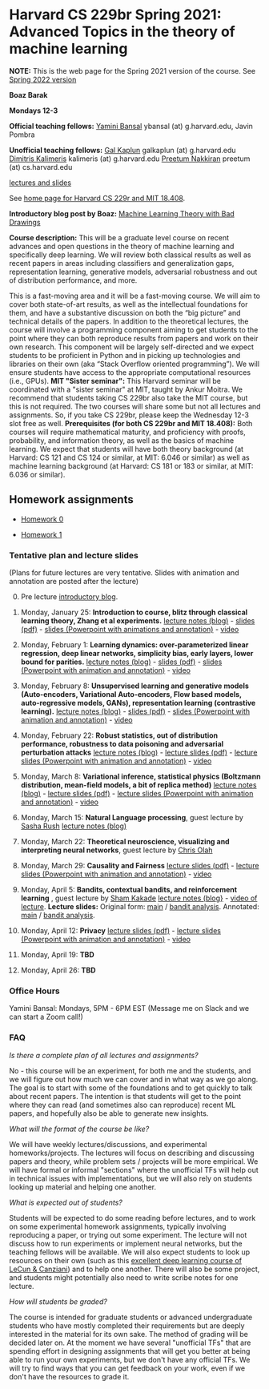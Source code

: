# Harvard CS 229br Spring 2021: Advanced Topics in the theory of machine learning


__NOTE:__ This is the web page for the Spring 2021 version of the course.  See [Spring 2022 version](/cs229br)


__Boaz Barak__

__Mondays 12-3__

__Official teaching fellows:__  [Yamini Bansal](https://yaminibansal.com/) ybansal (at) g.harvard.edu, Javin Pombra

__Unofficial teaching fellows:__    [Gal Kaplun](https://www.galkaplun.com/) galkaplun (at) g.harvard.edu [Dimitris Kalimeris](https://www.dkalimeris.com/) kalimeris   (at) g.harvard.edu   [Preetum Nakkiran](https://preetum.nakkiran.org/) preetum (at) cs.harvard.edu 

[lectures and slides](#plan)

See [home page for Harvard CS 229r and MIT 18.408](https://boazbk.github.io/mltheoryseminar/).

__Introductory blog post by Boaz:__ [Machine Learning Theory with Bad Drawings](https://windowsontheory.org/2021/01/15/ml-theory-with-bad-drawings/)

__Course description:__
This will be a graduate level course on recent advances and open questions in the theory of machine learning and specifically deep learning. We will review both classical results as well as recent papers in areas including classifiers and generalization gaps, representation learning, generative models, adversarial robustness and out of distribution performance, and more. 

This is a fast-moving area and it will be a fast-moving course. We will aim to cover both state-of-art results, as well as the intellectual foundations for them, and have a substantive discussion on both the “big picture” and technical details of the papers. In addition to the theoretical lectures, the course will involve a programming component aiming to get students to the point where they can both reproduce results from papers and work on their own research. This component will be largely self-directed and we expect students to be proficient in Python and in picking up technologies and libraries on their own (aka “Stack Overflow oriented programming”). We will ensure students have access to the appropriate computational resources (i.e., GPUs). __MIT "Sister seminar":__ This Harvard seminar will be coordinated with a "sister seminar" at MIT, taught by Ankur Moitra. We recommend that students taking CS 229br also take the MIT course, but this is not required. The two courses will share some but not all lectures and assignments.  So, if you take CS 229br, please keep the Wednesday 12-3 slot free as well.  __Prerequisites (for both CS 229br and MIT 18.408):__ Both courses will require mathematical maturity, and proficiency with proofs, probability, and information theory, as well as the basics of machine learning. We expect that students will have both theory background (at Harvard: CS 121 and CS 124 or similar, at MIT: 6.046 or similar) as well as machine learning background (at Harvard: CS 181 or 183 or similar, at MIT: 6.036 or similar). 

<!--
__Apply for one or both courses:__ Both courses are open to Harvard and MIT graduate and undergraduate students.  Both courses will have a limited number of slots. You can apply to both the Harvard and MIT courses by [filling out this form](http://tiny.cc/mltheoryseminar). You can apply to one or both of the courses.
-->

## Homework assignments

* [Homework 0](https://github.com/boazbk/mltheoryseminar/blob/main/code/hw0/hw0.md)

* [Homework 1](https://github.com/boazbk/mltheoryseminar/blob/main/code/hw1/HW1.pdf)

<a name="plan"></a>
### Tentative plan and lecture slides

(Plans for future lectures are very tentative. Slides with animation and annotation are posted after the lecture)

0. Pre lecture [introductory blog](https://windowsontheory.org/2021/01/15/ml-theory-with-bad-drawings/).

1. Monday, January 25: __Introduction to course, blitz through classical learning theory, Zhang et al experiments.__  [lecture notes (blog)](https://windowsontheory.org/2021/01/31/a-blitz-through-classical-statistical-learning-theory/) - [slides (pdf)](lectures/seminar_lecture1.pdf)  - [slides (Powerpoint with animations and annotation)](lectures/seminar_lecture1.pptx)   - [video](https://harvard.hosted.panopto.com/Panopto/Pages/Viewer.aspx?id=5c6a9e86-bca7-42df-a04a-acc200ed2c2d)

2. Monday, February 1: __Learning dynamics: over-parameterized linear regression, deep linear networks, simplicity bias, early layers, lower bound for parities.__  [lecture notes (blog)](https://windowsontheory.org/2021/02/17/what-do-deep-networks-learn-and-when-do-they-learn-it/) - [slides (pdf)](lectures/seminar_lecture2.pdf) -  [slides (Powerpoint with animation and annotation)](http://files.boazbarak.org/misc/mltheory/ML_seminar_lecture_2.pptx)  - [video](https://harvard.hosted.panopto.com/Panopto/Pages/Viewer.aspx?id=c518b9e4-5f63-4278-871d-acc2017b8984)

3. Monday, February 8: __Unsupervised learning and generative models (Auto-encoders, Variational Auto-encoders, Flow based models, auto-regressive models, GANs), representation learning (contrastive learning).__ [lecture notes (blog)](https://windowsontheory.org/2021/02/24/unsupervised-learning-and-generative-models/) - [slides (pdf)](http://files.boazbarak.org/misc/mltheory/ML_seminar_lecture_3.pdf) -  [slides (Powerpoint with animation and annotation)](http://files.boazbarak.org/misc/mltheory/ML_seminar_lecture_3.pptx) -  [video](https://harvard.hosted.panopto.com/Panopto/Pages/Viewer.aspx?id=70cafab0-bdea-412b-a353-acc90173fd61)

4. Monday, February 22: __Robust statistics, out of distribution performance, robustness to data poisoning and adversarial perturbation attacks__ [lecture notes (blog)](https://windowsontheory.org/2021/04/01/robustness-in-train-and-test-time/) -  [lecture slides (pdf)](http://files.boazbarak.org/misc/mltheory/ML_seminar_lecture4.pdf) -  [lecture slides (Powerpoint with animation and annotation)](http://files.boazbarak.org/misc/mltheory/ML_seminar_lecture4.pptx) -  [video](https://harvard.hosted.panopto.com/Panopto/Pages/Viewer.aspx?id=1186415c-f0f1-445c-886f-acd701757cb7)

5. Monday, March 8: __Variational inference, statistical physics (Boltzmann distribution, mean-field models, a bit of replica method)__  [lecture notes (blog)](https://windowsontheory.org/2021/04/02/inference-and-statistical-physics/) -  [lecture slides (pdf)](http://files.boazbarak.org/misc/mltheory/ML_seminar_lecture_5.pdf) -  [lecture slides (Powerpoint with animation and annotation)](http://files.boazbarak.org/misc/mltheory/ML_seminar_lecture_5.pptx) - [video](https://harvard.hosted.panopto.com/Panopto/Pages/Viewer.aspx?id=794333ec-0897-48ea-9bc5-ace600facb9f)

6. Monday, March 15: __Natural Language processing__, guest lecture by [Sasha Rush](http://rush-nlp.com/)  [lecture notes (blog)](https://windowsontheory.org/2021/04/03/natural-language-processing-guest-lecture-by-sasha-rush/)

7. Monday, March 22: __Theoretical neuroscience, visualizing and interpreting neural networks__, guest lecture by [Chris Olah](https://colah.github.io/)

8. Monday, March 29: __Causality and Fairness__   [lecture slides (pdf)](http://files.boazbarak.org/misc/mltheory/ML_seminar_lecture_6.pdf) -  [lecture slides (Powerpoint with animation and annotation)](http://files.boazbarak.org/misc/mltheory/ML_seminar_lecture_6.pptx)   - [video](https://harvard.hosted.panopto.com/Panopto/Pages/Viewer.aspx?id=87a43259-6b47-49f1-931f-acfa0177fe20)

9. Monday, April 5:  __Bandits, contextual bandits, and reinforcement learning__ , guest lecture by [Sham Kakade](https://homes.cs.washington.edu/~sham/) [lecture notes (blog}](https://windowsontheory.org/2021/04/24/towards-a-theory-of-generalization-in-reinforcement-learning-guest-lecture-by-sham-kakade/) - [video of lecture](https://harvard.hosted.panopto.com/Panopto/Pages/Viewer.aspx?id=5d1a4401-6dee-4e49-881c-ad13017f606c). __Lecture slides:__   Original form: [main](http://files.boazbarak.org/misc/mltheory/sham1.pdf)  / [bandit analysis](http://files.boazbarak.org/misc/mltheory/sham2.pdf). Annotated: [main](http://files.boazbarak.org/misc/mltheory/sham1_ink.pdf) /  [bandit analysis](http://files.boazbarak.org/misc/mltheory/sham2_ink.pdf).

10. Monday, April 12: __Privacy__  [lecture slides (pdf)](http://files.boazbarak.org/misc/mltheory/ML_seminar_lecture7.pdf) -  [lecture slides (Powerpoint with animation and annotation)](http://files.boazbarak.org/misc/mltheory/ML_seminar_lecture7.pptx)  - [video](https://harvard.hosted.panopto.com/Panopto/Pages/Viewer.aspx?id=b432eac7-ff09-420b-9dc6-ad08016deacd)

11. Monday, April 19:  __TBD__

12. Monday, April 26: __TBD__

### Office Hours

Yamini Bansal: Mondays, 5PM - 6PM EST (Message me on Slack and we can start a Zoom call!)

### FAQ

_Is there a complete plan of all lectures and assignments?_ 

No - this course will be an experiment, for both me and the students, and we will figure out how much we can cover and in what way as we go along. The goal is to start with some of the foundations and to get quickly to talk about recent papers. The intention is that students  will get to the point where they can read (and sometimes also can reproduce) recent ML papers, and hopefully also be able to generate new insights.

_What will the format of the course be like?_ 

We will have weekly lectures/discussions, and experimental homeworks/projects. The lectures will focus on describing and discussing papers and theory, while problem sets / projects will be more empirical. We will have formal or informal "sections" where the unofficial TFs will help out in technical issues with implementations, but we will also rely on students looking up material and helping one another.

_What is expected out of students?_

Students will be expected to do some reading before lectures, and to work on some experimental homework assignments, typically involving reproducing a paper, or trying out some experiment. The lecture will not discuss how to run experiments or implement neural networks, but the teaching fellows will be available.  We will also expect students to look up resources on their own (such as this [excellent deep learning course of LeCun &  Canziani](https://atcold.github.io/pytorch-Deep-Learning/)) and to help one another. There will also be some project, and students might potentially also need to write scribe notes for one lecture.

_How will students be graded?_ 

The course is intended for graduate students or advanced undergraduate students who have mostly completed their requirements but are deeply interested in the material for its own sake. The method of grading will be decided later on. At the moment we have several "unofficial TFs" that are spending effort in designing assignments that will get you better at being able to run your own experiments, but we don't have any official TFs. We will try to find ways that you can get feedback on your work, even if we don't have the resources to grade it. 



